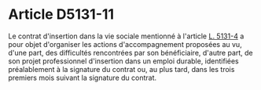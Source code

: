 # Article D5131-11

  
Le contrat d'insertion dans la vie sociale mentionné à l'article [L. 5131-4][1] a pour objet d'organiser les actions d'accompagnement proposées au vu, d'une part, des difficultés rencontrées par son bénéficiaire, d'autre part, de son projet professionnel d'insertion dans un emploi durable, identifiées préalablement à la signature du contrat ou, au plus tard, dans les trois premiers mois suivant la signature du contrat.

 [1]: /affichCodeArticle.do?cidTexte=LEGITEXT000006072050&idArticle=LEGIARTI000006903489&dateTexte=&categorieLien=cid